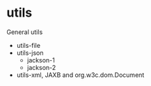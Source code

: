# utils
General utils
* utils-file
* utils-json
	* jackson-1
	* jackson-2
* utils-xml, JAXB and org.w3c.dom.Document

